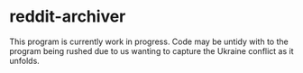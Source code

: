 # reddit-archiver

This program is currently work in progress. Code may be untidy with to the program being rushed due to us
wanting to capture the Ukraine conflict as it unfolds.
